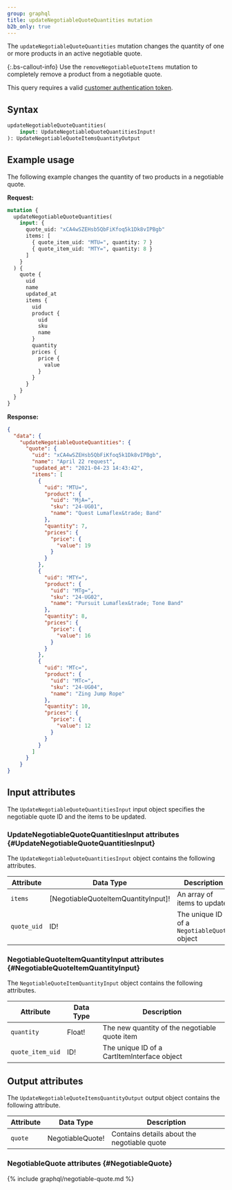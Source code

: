 ```yaml
---
group: graphql
title: updateNegotiableQuoteQuantities mutation
b2b_only: true
---
```


The `updateNegotiableQuoteQuantities` mutation changes the quantity of one or more products in an active negotiable quote.

{:.bs-callout-info}
Use the `removeNegotiableQuoteItems` mutation to completely remove a product from a negotiable quote.

This query requires a valid [customer authentication token]({{page.baseurl}}/graphql/mutations/generate-customer-token.html).

## Syntax

```graphql
updateNegotiableQuoteQuantities(
    input: UpdateNegotiableQuoteQuantitiesInput!
): UpdateNegotiableQuoteItemsQuantityOutput
```

## Example usage

The following example changes the quantity of two products in a negotiable quote.

**Request:**

```graphql
mutation {
  updateNegotiableQuoteQuantities(
    input: {
      quote_uid: "xCA4wSZEHsb5QbFiKfoq5k1Dk8vIPBgb"
      items: [
        { quote_item_uid: "MTU=", quantity: 7 }
        { quote_item_uid: "MTY=", quantity: 8 }
      ]
    }
  ) {
    quote {
      uid
      name
      updated_at
      items {
        uid
        product {
          uid
          sku
          name
        }
        quantity
        prices {
          price {
            value
          }
        }
      }
    }
  }
}
```

**Response:**

```json
{
  "data": {
    "updateNegotiableQuoteQuantities": {
      "quote": {
        "uid": "xCA4wSZEHsb5QbFiKfoq5k1Dk8vIPBgb",
        "name": "April 22 request",
        "updated_at": "2021-04-23 14:43:42",
        "items": [
          {
            "uid": "MTU=",
            "product": {
              "uid": "MjA=",
              "sku": "24-UG01",
              "name": "Quest Lumaflex&trade; Band"
            },
            "quantity": 7,
            "prices": {
              "price": {
                "value": 19
              }
            }
          },
          {
            "uid": "MTY=",
            "product": {
              "uid": "MTg=",
              "sku": "24-UG02",
              "name": "Pursuit Lumaflex&trade; Tone Band"
            },
            "quantity": 8,
            "prices": {
              "price": {
                "value": 16
              }
            }
          },
          {
            "uid": "MTc=",
            "product": {
              "uid": "MTc=",
              "sku": "24-UG04",
              "name": "Zing Jump Rope"
            },
            "quantity": 10,
            "prices": {
              "price": {
                "value": 12
              }
            }
          }
        ]
      }
    }
}
```

## Input attributes

The `UpdateNegotiableQuoteQuantitiesInput` input object specifies the negotiable quote ID and the items to be updated.

### UpdateNegotiableQuoteQuantitiesInput attributes {#UpdateNegotiableQuoteQuantitiesInput}

The `UpdateNegotiableQuoteQuantitiesInput` object contains the following attributes.

Attribute | Data Type | Description
--- | --- | ---
`items` | [NegotiableQuoteItemQuantityInput]! | An array of items to update
`quote_uid` | ID! | The unique ID of a `NegotiableQuote` object

### NegotiableQuoteItemQuantityInput attributes {#NegotiableQuoteItemQuantityInput}

The `NegotiableQuoteItemQuantityInput` object contains the following attributes.

Attribute | Data Type | Description
--- | --- | ---
`quantity` | Float! | The new quantity of the negotiable quote item
`quote_item_uid` | ID! | The unique ID of a CartItemInterface object

## Output attributes

The `UpdateNegotiableQuoteItemsQuantityOutput` output object contains the following attribute.

Attribute | Data Type | Description
--- | --- | ---
`quote` | NegotiableQuote! | Contains details about the negotiable quote

### NegotiableQuote attributes {#NegotiableQuote}

{% include graphql/negotiable-quote.md %}
